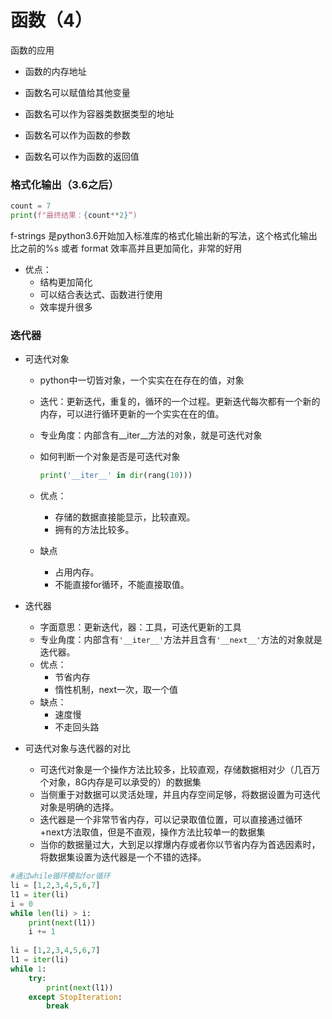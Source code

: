 # 函数（4）

函数的应用

+ 函数的内存地址
+ 函数名可以赋值给其他变量

+ 函数名可以作为容器类数据类型的地址
+ 函数名可以作为函数的参数
+ 函数名可以作为函数的返回值



### 格式化输出（3.6之后）

```python
count = 7
print(f"最终结果：{count**2}“)
```

f-strings 是python3.6开始加入标准库的格式化输出新的写法，这个格式化输出比之前的%s 或者 format 效率高并且更加简化，非常的好用

+ 优点：
  + 结构更加简化
  + 可以结合表达式、函数进行使用
  + 效率提升很多



### 迭代器

+ 可迭代对象

  + python中一切皆对象，一个实实在在存在的值，对象

  + 迭代：更新迭代，重复的，循环的一个过程。更新迭代每次都有一个新的内存，可以进行循环更新的一个实实在在的值。

  + 专业角度：内部含有\_\_iter\_\_方法的对象，就是可迭代对象

  + 如何判断一个对象是否是可迭代对象

    ```python
    print('__iter__' in dir(rang(10)))
    ```

  + 优点：

    + 存储的数据直接能显示，比较直观。
    + 拥有的方法比较多。

  + 缺点

    + 占用内存。
    + 不能直接for循环，不能直接取值。

+ 迭代器

  + 字面意思：更新迭代，器：工具，可迭代更新的工具
  + 专业角度：内部含有`'__iter__'`方法并且含有`'__next__'`方法的对象就是迭代器。
  + 优点：
    + 节省内存
    + 惰性机制，next一次，取一个值
  + 缺点：
    + 速度慢
    + 不走回头路
  
+ 可迭代对象与迭代器的对比

  + 可迭代对象是一个操作方法比较多，比较直观，存储数据相对少（几百万个对象，8G内存是可以承受的）的数据集
  + 当侧重于对数据可以灵活处理，并且内存空间足够，将数据设置为可迭代对象是明确的选择。
  + 迭代器是一个非常节省内存，可以记录取值位置，可以直接通过循环+next方法取值，但是不直观，操作方法比较单一的数据集
  + 当你的数据量过大，大到足以撑爆内存或者你以节省内存为首选因素时，将数据集设置为迭代器是一个不错的选择。

```python
#通过while循环模拟for循环
li = [1,2,3,4,5,6,7]
l1 = iter(li)
i = 0
while len(li) > i:
    print(next(l1))
    i += 1
    
li = [1,2,3,4,5,6,7]
l1 = iter(li)
while 1:
    try:
        print(next(l1))
    except StopIteration:
        break
```

